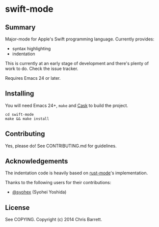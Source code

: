 # swift-mode

## Summary

Major-mode for Apple's Swift programming language. Currently provides:

- syntax highlighting
- indentation

This is currently at an early stage of development and there's plenty of work to
do. Check the issue tracker.

Requires Emacs 24 or later.

## Installing

You will need Emacs 24+, `make` and [Cask](https://github.com/cask/cask) to
build the project.

    cd swift-mode
    make && make install

## Contributing

Yes, please do! See CONTRIBUTING.md for guidelines.

## Acknowledgements

The indentation code is heavily based on
[rust-mode](https://github.com/mozilla/rust/tree/master/src/etc/emacs)'s
implementation.

Thanks to the following users for their contributions:

- [@syohex](https://github.com/syohex) (Syohei Yoshida)

## License

See COPYING. Copyright (c) 2014 Chris Barrett.
